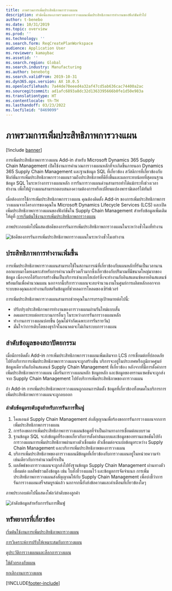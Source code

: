 ```yaml
---
title: ภาพรวมการเพิ่มประสิทธิภาพการวางแผน
description: หัวข้อนี้แสดงภาพรวมของการวางแผนเพิ่มประสิทธิภาพการทำงานของฟังก์ชันทั่วไป
author: t-benebo
ms.date: 10/31/2019
ms.topic: overview
ms.prod: ''
ms.technology: ''
ms.search.form: ReqCreatePlanWorkspace
audience: Application User
ms.reviewer: kamaybac
ms.assetid: ''
ms.search.region: Global
ms.search.industry: Manufacturing
ms.author: benebotg
ms.search.validFrom: 2019-10-31
ms.dyn365.ops.version: AX 10.0.5
ms.openlocfilehash: 7a44de70eeed4a32af47cd5ab636cac74400a2ac
ms.sourcegitcommit: ad1afc6893a8dc32d1363395666b0fe1d50e983a
ms.translationtype: HT
ms.contentlocale: th-TH
ms.lasthandoff: 03/23/2022
ms.locfileid: "8469099"
---
```

# <a name="planning-optimization-overview"></a>ภาพรวมการเพิ่มประสิทธิภาพการวางแผน

[!include [banner](../../includes/banner.md)]

การเพิ่มประสิทธิภาพการวางแผน Add-in สำหรับ Microsoft Dynamics 365 Supply Chain Management เปิดใช้งานการคำนวณการวางแผนหลักที่จะเกิดขึ้นภายนอก Dynamics 365 Supply Chain Management และฐานข้อมูล SQL ที่เกี่ยวข้อง สวัสดิการที่เกี่ยวข้องกับฟังก์ชันการเพิ่มประสิทธิภาพการวางแผนรวมถึงประสิทธิภาพที่ดียิ่งขึ้นและผลกระทบน้อยที่สุดบนฐานข้อมูล SQL ในระหว่างการวางแผนหลัก การรันการวางแผนด่วนสามารถทำได้แม้กระทั่งช่วงเวลาทำงาน เพื่อให้ผู้วางแผนสามารถตอบสนองความต้องการหรือเปลี่ยนแปลงพารามิเตอร์ได้ทันที

เมื่อต้องการใช้การเพิ่มประสิทธิภาพการวางแผน คุณต้องติดตั้ง Add-in ของการเพิ่มประสิทธิภาพการวางแผนจากโครงการของคุณใน Microsoft Dynamics Lifecycle Services (LCS) และเปิดเพิ่มประสิทธิภาพการวางแผนของฟังก์ชันใน Supply Chain Management สำหรับข้อมูลเพิ่มเติมให้ดูที่ [การเริ่มต้นใช้งานการเพิ่มประสิทธิภาพการวางแผน](get-started.md)

ภาพประกอบต่อไปนี้แสดงข้อดีของการรันการเพิ่มประสิทธิภาพการวางแผนในระหว่างชั่วโมงที่ทำงาน

![ข้อดีของการรันการเพิ่มประสิทธิภาพการวางแผนในระหว่างชั่วโมงทำงาน](media/PlanningOptimization1.png)

## <a name="improved-performance"></a>ประสิทธิภาพการทำงานเพิ่มขึ้น

การเพิ่มประสิทธิภาพการวางแผนสามารถใช้ในสถานการณ์ที่เกี่ยวข้องกับแผนหลักที่รันเป็นเวลานาน ออกแบบมาโดยเฉพาะสำหรับการคำนวณที่รวดเร็วมากซึ่งเกี่ยวข้องกับปริมาณที่มีขนาดใหญ่มากของข้อมูล เนื่องจากได้รับการสร้างขึ้นเป็นบริการเช่าแบบไฮเปอร์ซึ่งจะทำงานกับอินสแตนซ์หลายอินสแตนซ์พร้อมกันเพื่อคำนวณแผน นอกจากนี้บริการวางแผนจะลบจำนวนงานในศูนย์การผลิตหลักออกจากระบบของคุณและทำงานกับสตรีมข้อมูลที่ช่วยลดการโหลดของเซิร์ฟเวอร์

การเพิ่มประสิทธิภาพการวางแผนสามารถช่วยคุณในการบรรลุเป้าหมายต่อไปนี้:

- ปรับปรุงประสิทธิภาพการทำงานของการวางแผนผ่านรันไทม์แบบสั้น
- ลดผลกระทบต่อกระบวนการอื่นๆ ในระหว่างการรันการวางแผนหลัก
- ทำงานการวางแผนบ่อยขึ้น (คุณไม่จำกัดเฉพาะการรันรายวัน)
- มั่นใจว่าการเติบโตของธุรกิจในอนาคตจะไม่เกินระบบการวางแผน

## <a name="architecture-and-data-flow"></a>ลำดับข้อมูลของสถาปัตยกรรม

เมื่อมีการติดตั้ง Add-in การเพิ่มประสิทธิภาพการวางแผนเพิ่มเติมจาก LCS การเชื่อมต่อที่ปลอดภัยไปยังบริการการเพิ่มประสิทธิภาพการวางแผนจะถูกสร้างขึ้น บริการจะอยู่ในประเทศหรือภูมิภาคศูนย์ข้อมูลเดียวกันกับอินสแตนซ์ Supply Chain Management ที่เกี่ยวข้อง หลังจากที่มีการตั้งค่าการเพิ่มประสิทธิภาพการวางแผน เมื่อรันการวางแผนหลัก ข้อมูลหลัก และข้อมูลของทรานแซคชันจะถูกส่งจาก Supply Chain Management ไปยังบริการเพิ่มประสิทธิภาพของการวางแผน

ถ้า Add-in การเพิ่มประสิทธิภาพการวางแผนถูกถอนการติดตั้ง ข้อมูลที่เกี่ยวข้องทั้งหมดในบริการการเพิ่มประสิทธิภาพการวางแผนจะถูกลบออก

### <a name="high-level-data-flow-for-regeneration-runs"></a>ลำดับข้อมูลระดับสูงสำหรับการรันการฟื้นฟู

1. ไคลเอนต์ Supply Chain Management ส่งสัญญาณเพื่อร้องขอการรันการวางแผนจากการเพิ่มประสิทธิภาพการวางแผน
2. การร้องขอการเพิ่มประสิทธิภาพการวางแผนข้อมูลที่จำเป็นผ่านทางการเชื่อมต่อแบบรวม
3. ฐานข้อมูล SQL จะส่งข้อมูลที่ร้องขอเกี่ยวกับการตั้งค่าต้นแบบและข้อมูลของทรานแซคชันไปยังการวางแผนการเพิ่มประสิทธิภาพผ่านทางตัวเชื่อมต่อ ตัวเชื่อมต่อจะแปลข้อมูลระหว่าง Supply Chain Management และบริการเพิ่มประสิทธิภาพของการวางแผน
4. บริการเพิ่มประสิทธิภาพของการวางแผนมีข้อมูลที่เกี่ยวข้องกับการวางแผนอยู่ในหน่วยความจำ เช่นเดียวกับการคำนวณที่จำเป็น
5. ผลลัพธ์ของการวางแผนจะถูกส่งไปยังฐานข้อมูล Supply Chain Management ผ่านทางตัวเชื่อมต่อ ผลลัพธ์รวมถึงข้อมูล เช่น ใบสั่งที่วางแผนไว้ และข้อมูลการจัดจำแนก การเพิ่มประสิทธิภาพการวางแผนส่งสัญญาณให้กับ Supply Chain Management เพื่อบ่งชี้ว่าการรันการวางแผนเสร็จสมบูรณ์แล้ว นอกจากนี้ยังส่งข้อความและคำเตือนที่เกี่ยวข้องใดๆ

ภาพประกอบต่อไปนี้แสดงโฟลว์ลำดับของลูกค้า

![ลำดับข้อมูลสำหรับการรันการฟื้นฟู](media/PlanningOptimization2.png)

## <a name="related-resources"></a>ทรัพยากรที่เกี่ยวข้อง

[เริ่มต้นใช้งานการเพิ่มประสิทธิภาพการวางแผน](get-started.md)

[การวิเคราะห์การปรับให้เหมาะสมกับการวางแผน](planning-optimization-fit-analysis.md)

[ดูประวัติการวางแผนและล็อกการวางแผน](plan-history-logs.md)

[ใช้ตัวกรองกับแผน](plan-filters.md)

[ยกเลิกงานการวางแผน](cancel-planning-job.md)


[!INCLUDE[footer-include](../../../includes/footer-banner.md)]